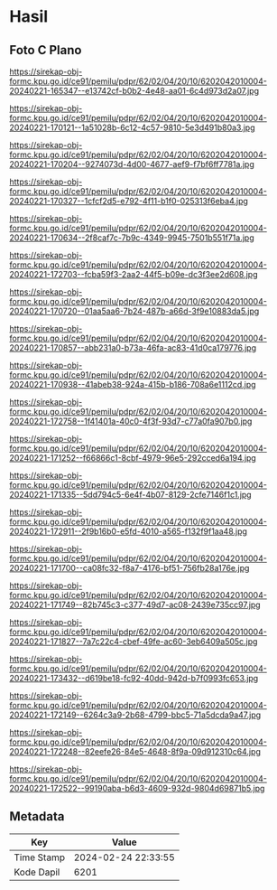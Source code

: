 # Hasil

## Foto C Plano

https://sirekap-obj-formc.kpu.go.id/ce91/pemilu/pdpr/62/02/04/20/10/6202042010004-20240221-165347--e13742cf-b0b2-4e48-aa01-6c4d973d2a07.jpg

https://sirekap-obj-formc.kpu.go.id/ce91/pemilu/pdpr/62/02/04/20/10/6202042010004-20240221-170121--1a51028b-6c12-4c57-9810-5e3d491b80a3.jpg

https://sirekap-obj-formc.kpu.go.id/ce91/pemilu/pdpr/62/02/04/20/10/6202042010004-20240221-170204--9274073d-4d00-4677-aef9-f7bf6ff7781a.jpg

https://sirekap-obj-formc.kpu.go.id/ce91/pemilu/pdpr/62/02/04/20/10/6202042010004-20240221-170327--1cfcf2d5-e792-4f11-b1f0-025313f6eba4.jpg

https://sirekap-obj-formc.kpu.go.id/ce91/pemilu/pdpr/62/02/04/20/10/6202042010004-20240221-170634--2f8caf7c-7b9c-4349-9945-7501b551f71a.jpg

https://sirekap-obj-formc.kpu.go.id/ce91/pemilu/pdpr/62/02/04/20/10/6202042010004-20240221-172703--fcba59f3-2aa2-44f5-b09e-dc3f3ee2d608.jpg

https://sirekap-obj-formc.kpu.go.id/ce91/pemilu/pdpr/62/02/04/20/10/6202042010004-20240221-170720--01aa5aa6-7b24-487b-a66d-3f9e10883da5.jpg

https://sirekap-obj-formc.kpu.go.id/ce91/pemilu/pdpr/62/02/04/20/10/6202042010004-20240221-170857--abb231a0-b73a-46fa-ac83-41d0ca179776.jpg

https://sirekap-obj-formc.kpu.go.id/ce91/pemilu/pdpr/62/02/04/20/10/6202042010004-20240221-170938--41abeb38-924a-415b-b186-708a6e1112cd.jpg

https://sirekap-obj-formc.kpu.go.id/ce91/pemilu/pdpr/62/02/04/20/10/6202042010004-20240221-172758--1f41401a-40c0-4f3f-93d7-c77a0fa907b0.jpg

https://sirekap-obj-formc.kpu.go.id/ce91/pemilu/pdpr/62/02/04/20/10/6202042010004-20240221-171252--f66866c1-8cbf-4979-96e5-292cced6a194.jpg

https://sirekap-obj-formc.kpu.go.id/ce91/pemilu/pdpr/62/02/04/20/10/6202042010004-20240221-171335--5dd794c5-6e4f-4b07-8129-2cfe7146f1c1.jpg

https://sirekap-obj-formc.kpu.go.id/ce91/pemilu/pdpr/62/02/04/20/10/6202042010004-20240221-172911--2f9b16b0-e5fd-4010-a565-f132f9f1aa48.jpg

https://sirekap-obj-formc.kpu.go.id/ce91/pemilu/pdpr/62/02/04/20/10/6202042010004-20240221-171700--ca08fc32-f8a7-4176-bf51-756fb28a176e.jpg

https://sirekap-obj-formc.kpu.go.id/ce91/pemilu/pdpr/62/02/04/20/10/6202042010004-20240221-171749--82b745c3-c377-49d7-ac08-2439e735cc97.jpg

https://sirekap-obj-formc.kpu.go.id/ce91/pemilu/pdpr/62/02/04/20/10/6202042010004-20240221-171827--7a7c22c4-cbef-49fe-ac60-3eb6409a505c.jpg

https://sirekap-obj-formc.kpu.go.id/ce91/pemilu/pdpr/62/02/04/20/10/6202042010004-20240221-173432--d619be18-fc92-40dd-942d-b7f0993fc653.jpg

https://sirekap-obj-formc.kpu.go.id/ce91/pemilu/pdpr/62/02/04/20/10/6202042010004-20240221-172149--6264c3a9-2b68-4799-bbc5-71a5dcda9a47.jpg

https://sirekap-obj-formc.kpu.go.id/ce91/pemilu/pdpr/62/02/04/20/10/6202042010004-20240221-172248--82eefe26-84e5-4648-8f9a-09d912310c64.jpg

https://sirekap-obj-formc.kpu.go.id/ce91/pemilu/pdpr/62/02/04/20/10/6202042010004-20240221-172522--99190aba-b6d3-4609-932d-9804d69871b5.jpg


## Metadata

| Key        | Value               |
| ---------- | ------------------- |
| Time Stamp | 2024-02-24 22:33:55 |
| Kode Dapil | 6201                |



